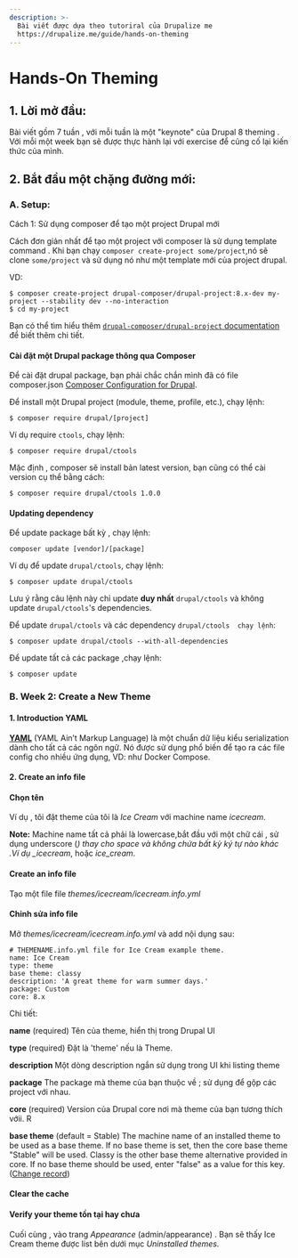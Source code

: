```yaml
---
description: >-
  Bài viết được dựa theo tutoriral của Drupalize me
  https://drupalize.me/guide/hands-on-theming
---
```


# Hands-On Theming

## 1. Lời mở đầu:

Bài viết gồm 7 tuần , với mỗi tuần là một "keynote" của Drupal 8 theming . Với mỗi một week bạn sẽ được thực hành lại với exercise để củng cố lại kiến thức của mình. 

## 2. Bắt đầu một chặng đường mới: 

### A. Setup: 

Cách 1: Sử dụng composer để tạo một project Drupal mới

Cách đơn giản nhất để tạo một project với composer là sử dụng template command .  Khi bạn chạy  `composer create-project some/project`,nó sẽ clone `some/project` và sử dụng nó như một template mới của project drupal.

VD:

```text
$ composer create-project drupal-composer/drupal-project:8.x-dev my-project --stability dev --no-interaction
$ cd my-project
```

Bạn có thể tìm hiểu thêm  [`drupal-composer/drupal-project` documentation](https://github.com/drupal-composer/drupal-project) để biết thêm chi tiết.

#### Cài đặt một Drupal package thông qua Composer 

Để cài đặt drupal package, bạn phải chắc chắn mình đã có file composer.json  [Composer Configuration for Drupal](https://drupalize.me/tutorial/composer-configuration-drupal). 

Để install một  Drupal project \(module, theme, profile, etc.\), chạy lệnh:

```text
$ composer require drupal/[project]
```

Ví dụ  require `ctools`, chạy lệnh:

```text
$ composer require drupal/ctools
```

Mặc định , composer sẽ install bản latest version, bạn cũng có thể cài version cụ thể bằng cách:

```text
$ composer require drupal/ctools 1.0.0
```

#### Updating  dependency

Để  update package bất kỳ , chạy lệnh:

```text
composer update [vendor]/[package]
```

Ví dụ để update `drupal/ctools`, chạy lệnh:

```text
$ composer update drupal/ctools
```

Lưu ý rằng câu lệnh này chỉ  update **duy nhất** `drupal/ctools` và không update `drupal/ctools`'s dependencies.

Để update `drupal/ctools` và các dependency  `drupal/ctools  chạy lệnh`:

```text
$ composer update drupal/ctools --with-all-dependencies
```

Để update tất cả các package ,chạy lệnh:

```text
$ composer update
```

### B. Week 2: Create a New Theme

#### 1. Introduction YAML

 [**YAML**](https://vinasupport.com/tag/yaml/) \(YAML Ain’t Markup Language\) là một chuẩn dữ liệu kiểu serialization dành cho tất cả các ngôn ngữ. Nó được sử dụng phổ biến để tạo ra các file config cho nhiều ứng dụng, VD: như Docker Compose.

#### 2. Create an info file 

#### Chọn tên 

Ví dụ , tôi đặt theme của tôi là  _Ice Cream_ với machine name  _icecream_.

**Note:** Machine name tất cả phải là  lowercase,bắt đầu với một chữ cái , sử dụng  underscore \(_\) thay cho space và không chứa bất kỳ ký tự nào khác  .Ví dụ  \_icecream_, hoặc _ice\_cream_.

#### Create an info file

Tạo một file  file _themes/icecream/icecream.info.yml_

#### Chỉnh sửa info file

Mở _themes/icecream/icecream.info.yml_  và add nội dụng sau:

```text
# THEMENAME.info.yml file for Ice Cream example theme.
name: Ice Cream
type: theme
base theme: classy
description: 'A great theme for warm summer days.'
package: Custom
core: 8.x
```

Chi tiết:

**name** \(required\)  Tên của theme, hiển thị trong Drupal UI 

**type** \(required\)  Đặt là   'theme' nếu là  Theme.

**description**  Một dòng description ngắn sử dụng trong UI khi listing theme

**package** The package mà theme của bạn thuộc về ; sử dụng để gộp các project với nhau.

**core** \(required\) Version của Drupal core nơi mà  theme của bạn tương thích vớii. R

**base theme** \(default = Stable\) The machine name of an installed theme to be used as a base theme. If no base theme is set, then the core base theme "Stable" will be used. Classy is the other base theme alternative provided in core. If no base theme should be used, enter "false" as a value for this key. \([Change record](https://www.drupal.org/node/2580687)\)

#### Clear the cache

#### Verify your theme tồn tại hay chưa 

Cuối cùng , vào trang _Appearance_ \(admin/appearance\) . Bạn sẽ thấy Ice Cream theme được list bên dưới mục _Uninstalled themes._



